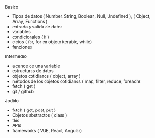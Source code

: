 
Basico
- Tipos de datos ( Number, String, Boolean, Null, Undefined ), ( Object, Array, Functions )
- entrada y salida de datos
- variables
- condicionales ( if )
- ciclos ( for, for en objeto iterable, while)
- funciones

Intermedio
- alcance de una variable
- estructuras de datos
- objetos cotidianos ( object, array )
- métodos de los objetos cotidianos ( map, filter, reduce, foreach)
- fetch ( get )
- git / github

Jodido
- fetch ( get, post, put )
- Objetos abstractos ( class )
- this
- APIs 
- frameworks ( VUE, React, Angular)
 